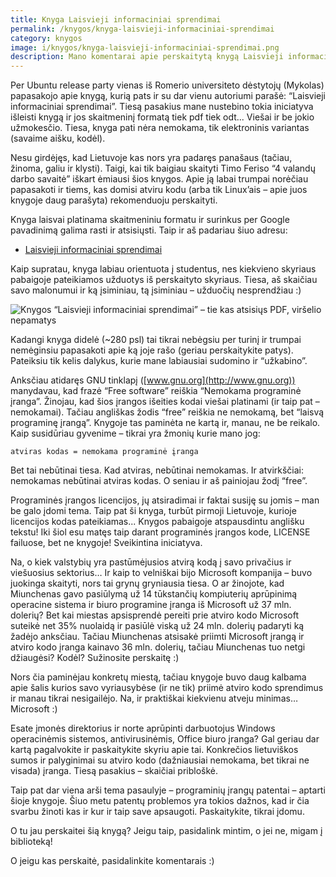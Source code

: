 ```yaml
---
title: Knyga Laisvieji informaciniai sprendimai
permalink: /knygos/knyga-laisvieji-informaciniai-sprendimai
category: knygos
image: i/knygos/knyga-laisvieji-informaciniai-sprendimai.png
description: Mano komentarai apie perskaitytą knygą Laisvieji informaciniai sprendimai.
---
```


Per Ubuntu release party vienas iš Romerio universiteto dėstytojų (Mykolas) papasakojo apie knygą, kurią pats ir su dar vienu autoriumi parašė: “Laisvieji informaciniai sprendimai”. Tiesą pasakius mane nustebino tokia iniciatyva išleisti knygą ir jos skaitmeninį formatą tiek pdf tiek odt... Viešai ir be jokio užmokesčio. Tiesa, knyga pati nėra nemokama, tik elektroninis variantas (savaime aišku, kodėl).

Nesu girdėjęs, kad Lietuvoje kas nors yra padaręs panašaus (tačiau, žinoma, galiu ir klysti). Taigi, kai tik baigiau skaityti Timo Feriso “4 valandų darbo savaitė” iškart ėmiausi šios knygos. Apie ją labai trumpai norėčiau papasakoti ir tiems, kas domisi atviru kodu (arba tik Linux’ais – apie juos knygoje daug parašyta) rekomenduoju perskaityti.

Knyga laisvai platinama skaitmeniniu formatu ir surinkus per Google pavadinimą galima rasti ir atsisiųsti. Taip ir aš padariau šiuo adresu:

-   [Laisvieji informaciniai sprendimai](http://lab.sif.mruni.eu/~kazarinas/books/LIS/)

Kaip supratau, knyga labiau orientuota į studentus, nes kiekvieno skyriaus pabaigoje pateikiamos užduotys iš perskaityto skyriaus. Tiesa, aš skaičiau savo malonumui ir ką įsiminiau, tą įsiminiau – užduočių nesprendžiau :)

![Knygos “Laisvieji informaciniai sprendimai” – tie kas atsisiųs PDF, viršelio nepamatys](/i/laisvieji_informaciniai_sprendimai.jpg)

Kadangi knyga didelė (~280 psl) tai tikrai nebėgsiu per turinį ir trumpai nemėginsiu papasakoti apie ką joje rašo (geriau perskaitykite patys). Pateiksiu tik kelis dalykus, kurie mane labiausiai sudomino ir “užkabino”.

Anksčiau atidaręs GNU tinklapį ([www.gnu.org](http://www.gnu.org)) manydavau, kad frazė “Free software” reiškia “Nemokama programinė įranga”. Žinojau, kad šios įrangos išeities kodai viešai platinami (ir taip pat – nemokamai). Tačiau angliškas žodis “free” reiškia ne nemokamą, bet “laisvą programinę įrangą”. Knygoje tas paminėta ne kartą ir, manau, ne be reikalo. Kaip susidūriau gyvenime – tikrai yra žmonių kurie mano jog:

    atviras kodas = nemokama programinė įranga

Bet tai nebūtinai tiesa. Kad atviras, nebūtinai nemokamas. Ir atvirkščiai: nemokamas nebūtinai atviras kodas. O seniau ir aš painiojau žodį “free”.

Programinės įrangos licencijos, jų atsiradimai ir faktai susiję su jomis – man be galo įdomi tema. Taip pat ši knyga, turbūt pirmoji Lietuvoje, kurioje licencijos kodas pateikiamas... Knygos pabaigoje atspausdintu anglišku tekstu! Iki šiol esu matęs taip darant programinės įrangos kode, LICENSE failuose, bet ne knygoje! Sveikintina iniciatyva.

Na, o kiek valstybių yra pastūmėjusios atvirą kodą į savo privačius ir viešuosius sektorius… Ir kaip to velniškai bijo Microsoft kompanija – buvo juokinga skaityti, nors tai grynų gryniausia tiesa. O ar žinojote, kad Miunchenas gavo pasiūlymą už 14 tūkstančių kompiuterių aprūpinimą operacine sistema ir biuro programine įranga iš Microsoft už 37 mln. dolerių? Bet kai miestas apsisprendė pereiti prie atviro kodo Microsoft suteikė net 35% nuolaidą ir pasiūlė viską už 24 mln. dolerių padaryti ką žadėjo anksčiau. Tačiau Miunchenas atsisakė priimti Microsoft įrangą ir atviro kodo įranga kainavo 36 mln. dolerių, tačiau Miunchenas tuo netgi džiaugėsi? Kodėl? Sužinosite perskaitę :)

Nors čia paminėjau konkretų miestą, tačiau knygoje buvo daug kalbama apie šalis kurios savo vyriausybėse (ir ne tik) priimė atviro kodo sprendimus ir manau tikrai nesigailėjo. Na, ir praktiškai kiekvienu atveju minimas… Microsoft :)

Esate įmonės direktorius ir norte aprūpinti darbuotojus Windows operacinėmis sistemos, antivirusinėmis, Office biuro įranga? Gal geriau dar kartą pagalvokite ir paskaitykite skyriu apie tai. Konkrečios lietuviškos sumos ir palyginimai su atviro kodo (dažniausiai nemokama, bet tikrai ne visada) įranga. Tiesą pasakius – skaičiai pribloškė.

Taip pat dar viena arši tema pasaulyje – programinių įrangų patentai – aptarti šioje knygoje. Šiuo metu patentų problemos yra tokios dažnos, kad ir čia svarbu žinoti kas ir kur ir taip save apsaugoti. Paskaitykite, tikrai įdomu.

O tu jau perskaitei šią knygą? Jeigu taip, pasidalink mintim, o jei ne, migam į biblioteką!

O jeigu kas perskaitė, pasidalinkite komentarais :)
